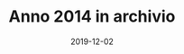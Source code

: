 ---
title: "Anno 2014 in archivio"
date: "2019-12-02"
taxonomy: 
    tag: [anno-2014-in-archivio]
content:
    items: '@self.children'
---